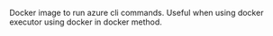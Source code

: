 Docker image to run azure cli commands. Useful when using docker executor using docker in docker method.
